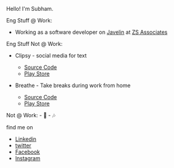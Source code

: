 Hello! I'm Subham.

Eng Stuff @ Work:

* Working as a software developer on [Javelin](https://www.zs.com/products/javelin) at [ZS Associates](https://www.zs.com/)


Eng Stuff Not @ Work:

* Clipsy  - social media for text 
  * [Source Code](https://github.com/isubham/clipsy-android)
  * [Play Store](https://play.google.com/store/apps/details?id=com.subhamkumar.clipsy&hl=en_IN)
  
* Breathe - Take breaks during work from home
  * [Source Code](https://github.com/isubham/Breathe)
  * [Play Store](https://play.google.com/store/apps/details?id=com.subham.breathe)


Not @ Work:  - :book: - 🎶

find me on 
* [Linkedin](https://www.linkedin.com/in/isubham/) 
* [twitter](https://twitter.com/isubham3) 
* [Facebook](https://www.facebook.com/subhawanshi/) 
* [Instagram](https://www.instagram.com/subhawanshi/) 
